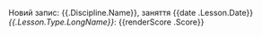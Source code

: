 Новий запис: {{.Discipline.Name}}, заняття {{date .Lesson.Date}} _{{.Lesson.Type.LongName}}_: {{renderScore .Score}}